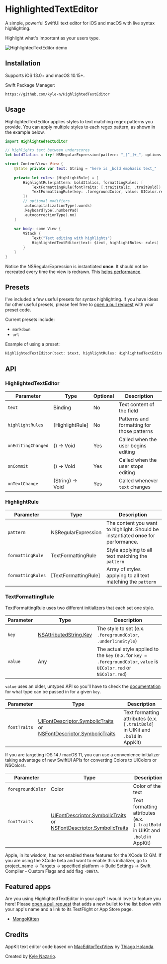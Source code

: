 # HighlightedTextEditor

A simple, powerful SwiftUI text editor for iOS and macOS with live syntax highlighting.

Highlight what's important as your users type. 

![HighlightedTextEditor demo](https://raw.githubusercontent.com/kyle-n/kyle-n.github.io/master/static/img/hte-demo.gif)

## Installation

Supports iOS 13.0+ and macOS 10.15+.

Swift Package Manager: 

```
https://github.com/kyle-n/HighlightedTextEditor
```

## Usage

HighlightedTextEditor applies styles to text matching regex patterns you provide. You can apply multiple styles to each regex pattern, as shown in the example below. 

```swift
import HighlightedTextEditor

// highlights text between underscores
let boldItalics = try! NSRegularExpression(pattern: "_[^_]+_", options: [])

struct ContentView: View {
    @State private var text: String = "here is _bold emphasis text_"
    
    private let rules: [HighlightRule] = [
        HighlightRule(pattern: boldItalics, formattingRules: [
            TextFormattingRule(fontTraits: [.traitItalic, .traitBold]),
            TextFormattingRule(key: .foregroundColor, value: UIColor.red)
        ])
        // optional modifiers
        .autocapitalizationType(.words)
        .keyboardType(.numberPad)
        .autocorrectionType(.no)
    ]
    
    var body: some View {
        VStack {
            Text("Text editing with highlights")
            HighlightedTextEditor(text: $text, highlightRules: rules)
        }
    }
}
```

Notice the NSRegularExpression is instantiated **once**. It should not be recreated every time the view is redrawn. This [helps performance](https://stackoverflow.com/questions/41705728/optimize-nsregularexpression-performance). 

## Presets

I've included a few useful presets for syntax highlighting. If you have ideas for other useful presets, please feel free to [open a pull request](https://github.com/kyle-n/HighlightedTextEditor/pulls) with your preset code.

Current presets include:

- `markdown`
- `url` 

Example of using a preset:

```swift
HighlightedTextEditor(text: $text, highlightRules: HighlightedTextEditor.markdown)
```

## API

### HighlightedTextEditor

| Parameter | Type | Optional | Description |
| --- | --- | --- | --- |
| `text` | Binding<String> | No | Text content of the field |
| `highlightRules` | [HighlightRule] | No | Patterns and formatting for those patterns |
| `onEditingChanged` | () -> Void | Yes | Called when the user begins editing |
| `onCommit` | () -> Void | Yes | Called when the user stops editing |
| `onTextChange` | (String) -> Void | Yes | Called whenever `text` changes |

### HighlightRule

| Parameter | Type | Description |
| --- | --- | --- |
| `pattern` | NSRegularExpression | The content you want to highlight. Should be instantiated **once** for performance. |
| `formattingRule` | TextFormattingRule | Style applying to all text matching the `pattern` |
| `formattingRules` | [TextFormattingRule] | Array of styles applying to all text matching the `pattern` |

### TextFormattingRule

TextFormattingRule uses two different initializers that each set one style.

| Parameter | Type | Description |
| --- | --- | --- |
| `key` | [NSAttributedString.Key](2) | The style to set (e.x. `.foregroundColor`, `.underlineStyle`) |
| `value` | Any | The actual style applied to the `key` (e.x. for `key = .foregroundColor`, `value` is `UIColor.red` or `NSColor.red`) |

`value` uses an older, untyped API so you'll have to check the [documentation](2) for what type can be passed in for a given `key`.

| Parameter | Type | Description |
| --- | --- | --- |
| `fontTraits` | [UIFontDescriptor.SymbolicTraits](3) or [NSFontDescriptor.SymbolicTraits](4) | Text formatting attributes (e.x. `[.traitBold]` in UIKit and `.bold` in AppKit) |

[2]: https://developer.apple.com/documentation/foundation/nsattributedstring/key

[3]: https://developer.apple.com/documentation/uikit/uifontdescriptor/symbolictraits

[4]: https://developer.apple.com/documentation/appkit/nsfontdescriptor/symbolictraits

If you are targeting iOS 14 / macOS 11, you can use a convenience initializer taking advantage of new SwiftUI APIs for converting Colors to UIColors or NSColors. 

| Parameter | Type | Description |
| --- | --- | --- |
| `foregroundColor` | Color | Color of the text |
| `fontTraits` | [UIFontDescriptor.SymbolicTraits](3) or [NSFontDescriptor.SymbolicTraits](4) | Text formatting attributes (e.x. `[.traitBold]` in UIKit and `.bold` in AppKit) |

Apple, in its wisdom, has not enabled these features for the XCode 12 GM. If you are using the XCode beta and want to enable this initializer, go to project_name -> Targets -> specified platform -> Build Settings -> Swift Compiler - Custom Flags and add flag `-DBETA`.

## Featured apps

Are you using HighlightedTextEditor in your app? I would love to feature you here! Please [open a pull request](https://github.com/kyle-n/HighlightedTextEditor/pulls) that adds a new bullet to the list below with your app's name and a link to its TestFlight or App Store page.

- [MongoKitten](https://apps.apple.com/us/app/id1484086700)

## Credits

AppKit text editor code based on [MacEditorTextView](https://gist.github.com/unnamedd/6e8c3fbc806b8deb60fa65d6b9affab0) by [Thiago Holanda](https://twitter.com/tholanda).

Created by [Kyle Nazario](https://twitter.com/kbn_au).
